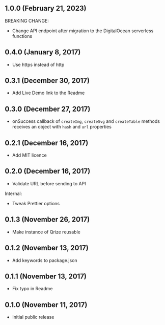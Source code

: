 ## 1.0.0 (February 21, 2023)

BREAKING CHANGE:
- Change API endpoint after migration to the DigitalOcean serverless functions


## 0.4.0 (January 8, 2017)

- Use https instead of http


## 0.3.1 (December 30, 2017)

- Add Live Demo link to the Readme


## 0.3.0 (December 27, 2017)

- onSuccess callback of `createImg`, `createSvg` and `createTable` methods receives an object with `hash` and `url` properties


## 0.2.1 (December 16, 2017)

- Add MIT licence


## 0.2.0 (December 16, 2017)

- Validate URL before sending to API

Internal:

- Tweak Prettier options


## 0.1.3 (November 26, 2017)

- Make instance of Qrize reusable


## 0.1.2 (November 13, 2017)

- Add keywords to package.json


## 0.1.1 (November 13, 2017)

- Fix typo in Readme


## 0.1.0 (November 11, 2017)

- Initial public release
